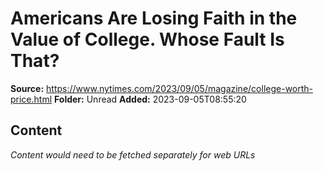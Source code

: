 # Americans Are Losing Faith in the Value of College. Whose Fault Is That?

**Source:** https://www.nytimes.com/2023/09/05/magazine/college-worth-price.html
**Folder:** Unread
**Added:** 2023-09-05T08:55:20




## Content
*Content would need to be fetched separately for web URLs*
